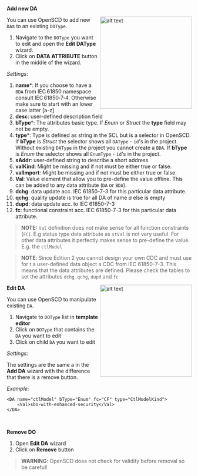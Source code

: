 
 **Add new DA**

<img align="right" src="https://user-images.githubusercontent.com/66802940/133857899-b0ccdbb7-6125-4df7-8c1d-f2eb31820973.png" alt="alt text" width="250">


You can use OpenSCD to add new `DA`s to an existing `DOType`. 
1. Navigate to the `DOType` you want to edit and open the **Edit DAType** wizard.
2. Click on **DATA ATTRIBUTE** button in the middle of the wizard. 

*Settings*:
1. **name***: If you choose to have a `BDA` from IEC&#8239;61850 namespace consult IEC&#8239;61850&#x2011;7&#x2011;4. Otherwise make sure to start with an lower case latter [a-z]
2. **desc**: user-defined description field
3. **bType***: The attributes basic type. If *Enum* or *Struct* the **type** field may not be empty.
4. **type***: Type is defined as string in the SCL but is a selector in OpenSCD. If **bType** is *Struct* the selector shows all `DAType` - `id`'s in the project. Without existing `DAType` in the project you cannot create a `BDA`. If **bType** is *Enum* the selector shows all `EnumType` - `id`'s in the project. 
5. **sAddr**: user-defined string to describe a short address 
6. **valKind**: Might be missing and if not must be either true or false.
7. **valImport**: Might be missing and if not must be either true or false.
8. **Val**: Value element that allow you to pre-define the value offline. This can be added to any data attribute (`DA` or `BDA`). 
9. **dchg**: data update acc. IEC 61850-7-3 for this particular data attribute.
10. **qchg**: quality update is true for all DA of name *a* else is empty 
11. **dupd**: data update acc. to IEC 61850-7-3
12. **fc**: functional constraint acc. IEC 61850-7-3 for this particular data attribute.

> **NOTE:**  `Val` definition does not make sense for all function constraints (`FC`). E.g status type data attribute as `stVal` is not very useful. For other data attributes it perfectly makes sense to pre-define the value. E.g. the `ctlModel` 

> **NOTE**: Since Edition 2 you cannot design your own CDC and must use for t a user-defined data object a CDC from IEC 61850-7-3. This means that the data attributes are defined. Please check the tables to set the attributes `dchg`, `qchg`, `dupd` and `fc` 



<img align="right" src="https://user-images.githubusercontent.com/66802940/132106055-277fff5a-9b59-4454-be8d-fd4d4049d056.png" alt="alt text" width="250">

**Edit DA**

You can use OpenSCD to manipulate existing `DA`. 
1. Navigate to `DOType` list in **template editor**
2. Click on `DOType` that contains the `DA` you want to edit 
2. Click on child `DA` you want to edit

*Settings*:

The settings are the same a in the **Add DA** wizard with the difference that there is a remove button.

*Example:*
```
<DA name="ctlModel" bType="Enum" fc="CF" type="CtlModelKind">
    <Val>sbo-with-enhanced-security</Val>
</DA>
```
&nbsp;

**Remove DO**

1. Open **Edit DA** wizard
2. Click on **Remove** button

> **WARNING**: OpenSCD does not check for validity before removal so be careful!











